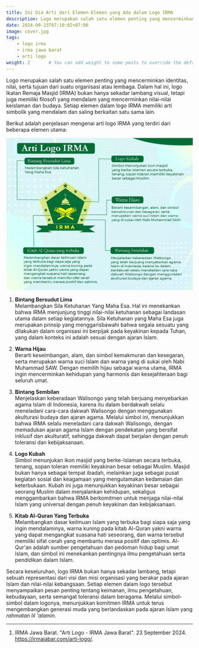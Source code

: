 ```yaml
---
title: Ini Dia Arti dari Elemen-Elemen yang Ada dalam Logo IRMA
description: Logo merupakan salah satu elemen penting yang mencerminkan identitas, nilai, serta tujuan dari suatu organisasi atau lembaga.
date: 2024-09-23T07:10:02+07:00
image: cover.jpg
tags:
    - logo irma
    - irma jawa barat
    - arti logo
weight: 2       # You can add weight to some posts to override the default sorting (date descending)
---
```


Logo merupakan salah satu elemen penting yang mencerminkan
identitas, nilai, serta tujuan dari suatu organisasi atau
lembaga. Dalam hal ini, logo Ikatan Remaja Masjid (IRMA) bukan
hanya sekadar lambang visual, tetapi juga memiliki filosofi yang
mendalam yang mencerminkan nilai-nilai keislaman dan budaya.
Setiap elemen dalam logo IRMA memiliki arti simbolik yang
mendalam dan saling berkaitan satu sama lain.

Berikut adalah penjelasan mengenai arti logo IRMA yang terdiri dari beberapa elemen utama:

![Arti Logo IRMA](01.jpeg)

1. **Bintang Bersudut Lima**</br>
Melambangkan Sila Ketuhanan Yang Maha Esa. Hal ini menekankan
bahwa IRMA menjunjung tinggi nilai-nilai ketuhanan sebagai
landasan utama dalam setiap kegiatannya. Sila Ketuhanan yang Maha
Esa juga merupakan prinsip yang menggarisbawahi bahwa segala
sesuatu yang dilakukan dalam organisasi ini berpijak pada
keyakinan kepada Tuhan, yang dalam konteks ini adalah sesuai
dengan ajaran Islam.

2. **Warna Hijau**</br>
Berarti keseimbangan, alam, dan simbol kemakmuran dan kesegaran,
serta merupakan warna suci Islam dan warna yang di sukai oleh
Nabi Muhammad SAW. Dengan memilih hijau sebagai warna utama, IRMA
ingin mencerminkan kehidupan yang harmonis dan kesejahteraan bagi
seluruh umat.

3. **Bintang Sembilan**</br>
Menjelaskan keberadaan Walisongo yang telah berjuang menyebarkan
agama Islam di Indonesia, karena itu dalam berdakwah selalu
meneladani cara-cara dakwah Walisongo dengan menggunakan
akulturasi budaya dan ajaran agama. Melalui simbol ini,
menunjukkan bahwa IRMA selalu meneladani cara dakwah Walisongo,
dengan memadukan ajaran agama Islam dengan pendekatan yang
bersifat inklusif dan akulturatif, sehingga dakwah dapat berjalan
dengan penuh toleransi dan kebijaksanaan.

4. **Logo Kubah**</br>
Simbol menunjukan ikon masjid yang berke-Islaman secara terbuka,
tenang, sopan toleran memiliki keyakinan besar sebagai Muslim.
Masjid bukan hanya sebagai tempat ibadah, melainkan juga sebagai
pusat kegiatan sosial dan keagamaan yang mengutamakan kedamaian
dan keterbukaan. Kubah ini juga menunjukkan keyakinan besar
sebagai seorang Muslim dalam menjalankan kehidupan, sekaligus
menggambarkan bahwa IRMA berkomitmen untuk menjaga nilai-nilai
Islam yang universal dengan penuh keyakinan dan kebijaksanaan.

5. **Kitab Al-Quran Yang Terbuka**</br>
Melambangkan dasar keilmuan Islam yang terbuka bagi siapa saja
yang ingin mendalaminya, warna kuning pada kitab Al-Quran yakni
warna yang dapat mengangkat suasana hati seseorang, dan warna
tersebut memiliki sifat cerah yang membantu merasa positif dan
optimis. Al-Qur'an adalah sumber pengetahuan dan pedoman hidup
bagi umat Islam, dan simbol ini menekankan pentingnya ilmu
pengetahuan serta pendidikan dalam Islam.

Secara keseluruhan, logo IRMA bukan hanya sekadar lambang, tetapi
sebuah representasi dari visi dan misi organisasi yang berakar
pada ajaran Islam dan nilai-nilai kebangsaan. Setiap elemen dalam
logo tersebut menyampaikan pesan penting tentang keimanan, ilmu
pengetahuan, kebudayaan, serta semangat toleransi dalam beragama.
Melalui simbol-simbol dalam logonya, menunjukkan komitmen IRMA
untuk terus mengembangkan generasi muda yang berlandaskan pada
ajaran Islam yang _rahmatan lil 'alamin_.

---

1. IRMA Jawa Barat. "Arti Logo - IRMA Jawa Barat". 23 September 2024. <https://irmajabar.com/arti-logo/>.
